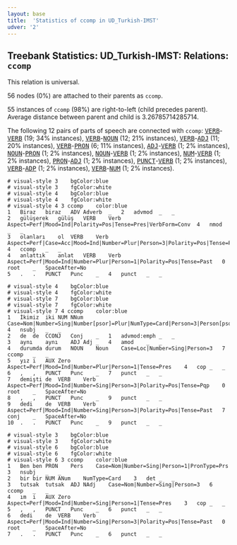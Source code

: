 ```yaml
---
layout: base
title:  'Statistics of ccomp in UD_Turkish-IMST'
udver: '2'
---
```


## Treebank Statistics: UD_Turkish-IMST: Relations: `ccomp`

This relation is universal.

56 nodes (0%) are attached to their parents as `ccomp`.

55 instances of `ccomp` (98%) are right-to-left (child precedes parent).
Average distance between parent and child is 3.26785714285714.

The following 12 pairs of parts of speech are connected with `ccomp`: <tt><a href="tr_imst-pos-VERB.html">VERB</a></tt>-<tt><a href="tr_imst-pos-VERB.html">VERB</a></tt> (19; 34% instances), <tt><a href="tr_imst-pos-VERB.html">VERB</a></tt>-<tt><a href="tr_imst-pos-NOUN.html">NOUN</a></tt> (12; 21% instances), <tt><a href="tr_imst-pos-VERB.html">VERB</a></tt>-<tt><a href="tr_imst-pos-ADJ.html">ADJ</a></tt> (11; 20% instances), <tt><a href="tr_imst-pos-VERB.html">VERB</a></tt>-<tt><a href="tr_imst-pos-PRON.html">PRON</a></tt> (6; 11% instances), <tt><a href="tr_imst-pos-ADJ.html">ADJ</a></tt>-<tt><a href="tr_imst-pos-VERB.html">VERB</a></tt> (1; 2% instances), <tt><a href="tr_imst-pos-NOUN.html">NOUN</a></tt>-<tt><a href="tr_imst-pos-PRON.html">PRON</a></tt> (1; 2% instances), <tt><a href="tr_imst-pos-NOUN.html">NOUN</a></tt>-<tt><a href="tr_imst-pos-VERB.html">VERB</a></tt> (1; 2% instances), <tt><a href="tr_imst-pos-NUM.html">NUM</a></tt>-<tt><a href="tr_imst-pos-VERB.html">VERB</a></tt> (1; 2% instances), <tt><a href="tr_imst-pos-PRON.html">PRON</a></tt>-<tt><a href="tr_imst-pos-ADJ.html">ADJ</a></tt> (1; 2% instances), <tt><a href="tr_imst-pos-PUNCT.html">PUNCT</a></tt>-<tt><a href="tr_imst-pos-VERB.html">VERB</a></tt> (1; 2% instances), <tt><a href="tr_imst-pos-VERB.html">VERB</a></tt>-<tt><a href="tr_imst-pos-ADP.html">ADP</a></tt> (1; 2% instances), <tt><a href="tr_imst-pos-VERB.html">VERB</a></tt>-<tt><a href="tr_imst-pos-NUM.html">NUM</a></tt> (1; 2% instances).


~~~ conllu
# visual-style 3	bgColor:blue
# visual-style 3	fgColor:white
# visual-style 4	bgColor:blue
# visual-style 4	fgColor:white
# visual-style 4 3 ccomp	color:blue
1	Biraz	biraz	ADV	Adverb	_	2	advmod	_	_
2	gülüşerek	gülüş	VERB	Verb	Aspect=Perf|Mood=Ind|Polarity=Pos|Tense=Pres|VerbForm=Conv	4	nmod	_	_
3	olanları	ol	VERB	Verb	Aspect=Perf|Case=Acc|Mood=Ind|Number=Plur|Person=3|Polarity=Pos|Tense=Pres|VerbForm=Part	4	ccomp	_	_
4	anlattık	anlat	VERB	Verb	Aspect=Perf|Mood=Ind|Number=Plur|Person=1|Polarity=Pos|Tense=Past	0	root	_	SpaceAfter=No
5	.	.	PUNCT	Punc	_	4	punct	_	_

~~~


~~~ conllu
# visual-style 4	bgColor:blue
# visual-style 4	fgColor:white
# visual-style 7	bgColor:blue
# visual-style 7	fgColor:white
# visual-style 7 4 ccomp	color:blue
1	İkimiz	iki	NUM	NNum	Case=Nom|Number=Sing|Number[psor]=Plur|NumType=Card|Person=3|Person[psor]=1	4	nsubj	_	_
2	de	de	CCONJ	Conj	_	1	advmod:emph	_	_
3	aynı	aynı	ADJ	Adj	_	4	amod	_	_
4	durumda	durum	NOUN	Noun	Case=Loc|Number=Sing|Person=3	7	ccomp	_	_
5	yız	i	AUX	Zero	Aspect=Perf|Mood=Ind|Number=Plur|Person=1|Tense=Pres	4	cop	_	_
6	,	,	PUNCT	Punc	_	7	punct	_	_
7	demişti	de	VERB	Verb	Aspect=Perf|Mood=Ind|Number=Sing|Person=3|Polarity=Pos|Tense=Pqp	0	root	_	SpaceAfter=No
8	,	,	PUNCT	Punc	_	9	punct	_	_
9	dedi	de	VERB	Verb	Aspect=Perf|Mood=Ind|Number=Sing|Person=3|Polarity=Pos|Tense=Past	7	conj	_	SpaceAfter=No
10	.	.	PUNCT	Punc	_	9	punct	_	_

~~~


~~~ conllu
# visual-style 3	bgColor:blue
# visual-style 3	fgColor:white
# visual-style 6	bgColor:blue
# visual-style 6	fgColor:white
# visual-style 6 3 ccomp	color:blue
1	Ben	ben	PRON	Pers	Case=Nom|Number=Sing|Person=1|PronType=Prs	3	nsubj	_	_
2	bir	bir	NUM	ANum	NumType=Card	3	det	_	_
3	tutsak	tutsak	ADJ	NAdj	Case=Nom|Number=Sing|Person=3	6	ccomp	_	_
4	ım	i	AUX	Zero	Aspect=Perf|Mood=Ind|Number=Sing|Person=1|Tense=Pres	3	cop	_	_
5	,	,	PUNCT	Punc	_	6	punct	_	_
6	dedi	de	VERB	Verb	Aspect=Perf|Mood=Ind|Number=Sing|Person=3|Polarity=Pos|Tense=Past	0	root	_	SpaceAfter=No
7	.	.	PUNCT	Punc	_	6	punct	_	_

~~~


